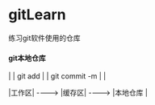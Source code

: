 # gitLearn
练习git软件使用的仓库

#### git本地仓库
|     | git add  |     | git commit -m   |        |  

|工作区|   ---->  |缓存区|      ---->      |本地仓库 | 
